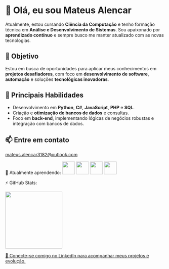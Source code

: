 # 👋 Olá, eu sou **Mateus Alencar**

Atualmente, estou cursando **Ciência da Computação** e tenho formação técnica em **Análise e Desenvolvimento de Sistemas**. Sou apaixonado por **aprendizado contínuo** e sempre busco me manter atualizado com as novas tecnologias.

## 🎯 Objetivo

Estou em busca de oportunidades para aplicar meus conhecimentos em **projetos desafiadores**, com foco em **desenvolvimento de software**, **automação** e soluções **tecnológicas inovadoras**.

## 💼 Principais Habilidades

- Desenvolvimento em **Python**, **C#**, **JavaScript**, **PHP** e **SQL**.
- Criação e **otimização de bancos de dados** e consultas.
- Foco em **back-end**, implementando lógicas de negócios robustas e integração com bancos de dados.

## 📫 Entre em contato

[mateus.alencar3182@outlook.com](mailto:mateus.alencar3182@outlook.com)


🚀 Atualmente aprendendo:
<img src="https://cdn.jsdelivr.net/gh/devicons/devicon/icons/python/python-original.svg" width="40" height="40"/> <img src="https://cdn.jsdelivr.net/gh/devicons/devicon/icons/javascript/javascript-original.svg" width="40" height="40"/> <img src="https://cdn.jsdelivr.net/gh/devicons/devicon/icons/arduino/arduino-original-wordmark.svg" width="40" height="40"/> <img src="https://cdn.jsdelivr.net/gh/devicons/devicon/icons/github/github-original-wordmark.svg" width="40" height="40"/>

⚡ GitHub Stats:
<div> <a href="https://github.com/Mateus-Alencar"> <img height="180em" src="https://github-readme-stats.vercel.app/api?username=Mateus-Alencar&show_icons=true&theme=dracula&include_all_commits=true&count_private=true"/> </a> </div>

[🔗 Conecte-se comigo no LinkedIn para acompanhar meus projetos e evolução.](https://br.linkedin.com/in/mateus-alencar-50005b287?trk=people-guest_people_search-card&original_referer=https%3A%2F%2Fwww.linkedin.com%2F)
